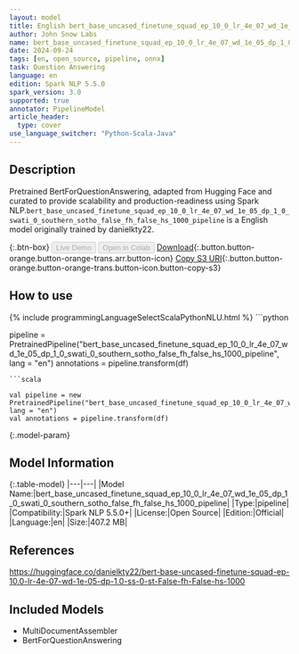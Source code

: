 ```yaml
---
layout: model
title: English bert_base_uncased_finetune_squad_ep_10_0_lr_4e_07_wd_1e_05_dp_1_0_swati_0_southern_sotho_false_fh_false_hs_1000_pipeline pipeline BertForQuestionAnswering from danielkty22
author: John Snow Labs
name: bert_base_uncased_finetune_squad_ep_10_0_lr_4e_07_wd_1e_05_dp_1_0_swati_0_southern_sotho_false_fh_false_hs_1000_pipeline
date: 2024-09-24
tags: [en, open_source, pipeline, onnx]
task: Question Answering
language: en
edition: Spark NLP 5.5.0
spark_version: 3.0
supported: true
annotator: PipelineModel
article_header:
  type: cover
use_language_switcher: "Python-Scala-Java"
---
```


## Description

Pretrained BertForQuestionAnswering, adapted from Hugging Face and curated to provide scalability and production-readiness using Spark NLP.`bert_base_uncased_finetune_squad_ep_10_0_lr_4e_07_wd_1e_05_dp_1_0_swati_0_southern_sotho_false_fh_false_hs_1000_pipeline` is a English model originally trained by danielkty22.

{:.btn-box}
<button class="button button-orange" disabled>Live Demo</button>
<button class="button button-orange" disabled>Open in Colab</button>
[Download](https://s3.amazonaws.com/auxdata.johnsnowlabs.com/public/models/bert_base_uncased_finetune_squad_ep_10_0_lr_4e_07_wd_1e_05_dp_1_0_swati_0_southern_sotho_false_fh_false_hs_1000_pipeline_en_5.5.0_3.0_1727163284975.zip){:.button.button-orange.button-orange-trans.arr.button-icon}
[Copy S3 URI](s3://auxdata.johnsnowlabs.com/public/models/bert_base_uncased_finetune_squad_ep_10_0_lr_4e_07_wd_1e_05_dp_1_0_swati_0_southern_sotho_false_fh_false_hs_1000_pipeline_en_5.5.0_3.0_1727163284975.zip){:.button.button-orange.button-orange-trans.button-icon.button-copy-s3}

## How to use



<div class="tabs-box" markdown="1">
{% include programmingLanguageSelectScalaPythonNLU.html %}
```python

pipeline = PretrainedPipeline("bert_base_uncased_finetune_squad_ep_10_0_lr_4e_07_wd_1e_05_dp_1_0_swati_0_southern_sotho_false_fh_false_hs_1000_pipeline", lang = "en")
annotations =  pipeline.transform(df)   

```
```scala

val pipeline = new PretrainedPipeline("bert_base_uncased_finetune_squad_ep_10_0_lr_4e_07_wd_1e_05_dp_1_0_swati_0_southern_sotho_false_fh_false_hs_1000_pipeline", lang = "en")
val annotations = pipeline.transform(df)

```
</div>

{:.model-param}
## Model Information

{:.table-model}
|---|---|
|Model Name:|bert_base_uncased_finetune_squad_ep_10_0_lr_4e_07_wd_1e_05_dp_1_0_swati_0_southern_sotho_false_fh_false_hs_1000_pipeline|
|Type:|pipeline|
|Compatibility:|Spark NLP 5.5.0+|
|License:|Open Source|
|Edition:|Official|
|Language:|en|
|Size:|407.2 MB|

## References

https://huggingface.co/danielkty22/bert-base-uncased-finetune-squad-ep-10.0-lr-4e-07-wd-1e-05-dp-1.0-ss-0-st-False-fh-False-hs-1000

## Included Models

- MultiDocumentAssembler
- BertForQuestionAnswering